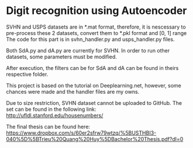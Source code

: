 # Digit recognition using Autoencoder

SVHN and USPS datasets are in *.mat format, therefore, it is nescessary to pre-process these 2 datasets, convert them to *.pkl format and [0, 1] range
The code for this part is in svhn_handler.py and usps_handler.py files.

Both SdA.py and dA.py are currently for SVHN. In order to run other datasets, some parameters must be modified.

After execution, the filters can be for SdA and dA can be found in theirs respective folder.

This project is based on the tutorial on Deeplearning.net, however, some chances were made and the handler files are my owns. 

Due to size restriction, SVHN dataset cannot be uploaded to GitHub. The set can be found in the following link:  http://ufldl.stanford.edu/housenumbers/

The final thesis can be found here: https://www.dropbox.com/s/60er2sfrw79wtzq/%5BUSTHBI3-040%5D%5BTrieu%20Quang%20Huy%5DBachelor%20Thesis.pdf?dl=0
